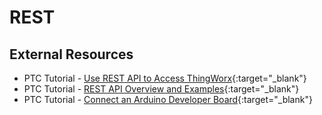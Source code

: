 # REST

## External Resources

* PTC Tutorial - [Use REST API to Access ThingWorx](https://community.ptc.com/t5/IoT-Tips/Use-REST-API-to-Access-ThingWorx-Part-1/ta-p/825305){:target="\_blank"}
* PTC Tutorial - [REST API Overview and Examples](https://community.ptc.com/t5/IoT-Tips/REST-API-Overview-and-Examples/ta-p/819806){:target="\_blank"}
* PTC Tutorial - [Connect an Arduino Developer Board](https://community.ptc.com/t5/IoT-Tips/Connect-an-Arduino-Developer-Board/ta-p/830888){:target="\_blank"}